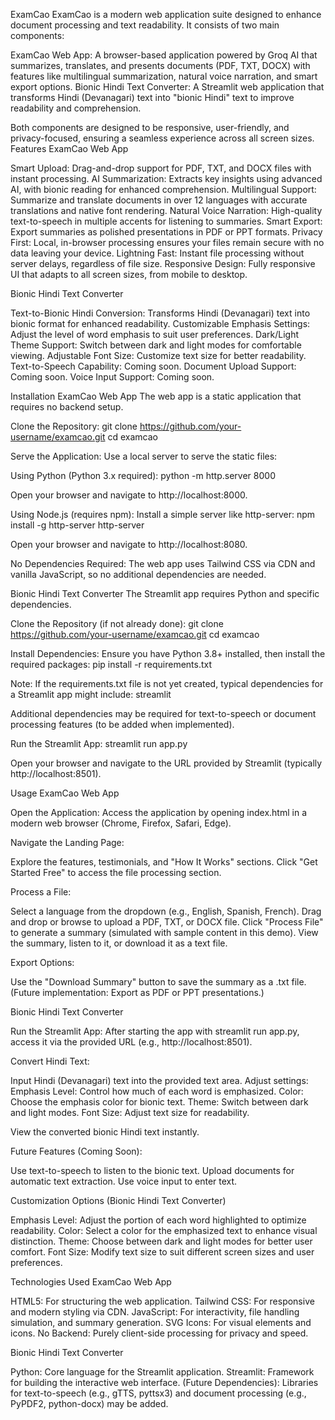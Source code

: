 ExamCao
ExamCao is a modern web application suite designed to enhance document processing and text readability. It consists of two main components:

ExamCao Web App: A browser-based application powered by Groq AI that summarizes, translates, and presents documents (PDF, TXT, DOCX) with features like multilingual summarization, natural voice narration, and smart export options.
Bionic Hindi Text Converter: A Streamlit web application that transforms Hindi (Devanagari) text into "bionic Hindi" text to improve readability and comprehension.

Both components are designed to be responsive, user-friendly, and privacy-focused, ensuring a seamless experience across all screen sizes.
Features
ExamCao Web App

Smart Upload: Drag-and-drop support for PDF, TXT, and DOCX files with instant processing.
AI Summarization: Extracts key insights using advanced AI, with bionic reading for enhanced comprehension.
Multilingual Support: Summarize and translate documents in over 12 languages with accurate translations and native font rendering.
Natural Voice Narration: High-quality text-to-speech in multiple accents for listening to summaries.
Smart Export: Export summaries as polished presentations in PDF or PPT formats.
Privacy First: Local, in-browser processing ensures your files remain secure with no data leaving your device.
Lightning Fast: Instant file processing without server delays, regardless of file size.
Responsive Design: Fully responsive UI that adapts to all screen sizes, from mobile to desktop.

Bionic Hindi Text Converter

Text-to-Bionic Hindi Conversion: Transforms Hindi (Devanagari) text into bionic format for enhanced readability.
Customizable Emphasis Settings: Adjust the level of word emphasis to suit user preferences.
Dark/Light Theme Support: Switch between dark and light modes for comfortable viewing.
Adjustable Font Size: Customize text size for better readability.
Text-to-Speech Capability: Coming soon.
Document Upload Support: Coming soon.
Voice Input Support: Coming soon.

Installation
ExamCao Web App
The web app is a static application that requires no backend setup.

Clone the Repository:
git clone https://github.com/your-username/examcao.git
cd examcao


Serve the Application: Use a local server to serve the static files:

Using Python (Python 3.x required):
python -m http.server 8000

Open your browser and navigate to http://localhost:8000.

Using Node.js (requires npm): Install a simple server like http-server:
npm install -g http-server
http-server

Open your browser and navigate to http://localhost:8080.



No Dependencies Required: The web app uses Tailwind CSS via CDN and vanilla JavaScript, so no additional dependencies are needed.


Bionic Hindi Text Converter
The Streamlit app requires Python and specific dependencies.

Clone the Repository (if not already done):
git clone https://github.com/your-username/examcao.git
cd examcao


Install Dependencies: Ensure you have Python 3.8+ installed, then install the required packages:
pip install -r requirements.txt

Note: If the requirements.txt file is not yet created, typical dependencies for a Streamlit app might include:
streamlit

Additional dependencies may be required for text-to-speech or document processing features (to be added when implemented).

Run the Streamlit App:
streamlit run app.py

Open your browser and navigate to the URL provided by Streamlit (typically http://localhost:8501).


Usage
ExamCao Web App

Open the Application: Access the application by opening index.html in a modern web browser (Chrome, Firefox, Safari, Edge).

Navigate the Landing Page:

Explore the features, testimonials, and "How It Works" sections.
Click "Get Started Free" to access the file processing section.


Process a File:

Select a language from the dropdown (e.g., English, Spanish, French).
Drag and drop or browse to upload a PDF, TXT, or DOCX file.
Click "Process File" to generate a summary (simulated with sample content in this demo).
View the summary, listen to it, or download it as a text file.


Export Options:

Use the "Download Summary" button to save the summary as a .txt file.
(Future implementation: Export as PDF or PPT presentations.)



Bionic Hindi Text Converter

Run the Streamlit App: After starting the app with streamlit run app.py, access it via the provided URL (e.g., http://localhost:8501).

Convert Hindi Text:

Input Hindi (Devanagari) text into the provided text area.
Adjust settings:
Emphasis Level: Control how much of each word is emphasized.
Color: Choose the emphasis color for bionic text.
Theme: Switch between dark and light modes.
Font Size: Adjust text size for readability.


View the converted bionic Hindi text instantly.


Future Features (Coming Soon):

Use text-to-speech to listen to the bionic text.
Upload documents for automatic text extraction.
Use voice input to enter text.



Customization Options (Bionic Hindi Text Converter)

Emphasis Level: Adjust the portion of each word highlighted to optimize readability.
Color: Select a color for the emphasized text to enhance visual distinction.
Theme: Choose between dark and light modes for better user comfort.
Font Size: Modify text size to suit different screen sizes and user preferences.

Technologies Used
ExamCao Web App

HTML5: For structuring the web application.
Tailwind CSS: For responsive and modern styling via CDN.
JavaScript: For interactivity, file handling simulation, and summary generation.
SVG Icons: For visual elements and icons.
No Backend: Purely client-side processing for privacy and speed.

Bionic Hindi Text Converter

Python: Core language for the Streamlit application.
Streamlit: Framework for building the interactive web interface.
(Future Dependencies): Libraries for text-to-speech (e.g., gTTS, pyttsx3) and document processing (e.g., PyPDF2, python-docx) may be added.



